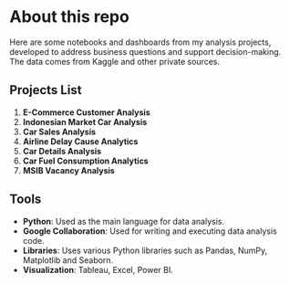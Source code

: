 # About this repo

Here are some notebooks and dashboards from my analysis projects, developed to address business questions and support decision-making. The data comes from Kaggle and other private sources.

## Projects List

1. **E-Commerce Customer Analysis**  
2. **Indonesian Market Car Analysis** 
3. **Car Sales Analysis**
4. **Airline Delay Cause Analytics**
5. **Car Details Analysis**
6. **Car Fuel Consumption Analytics**
7. **MSIB Vacancy Analysis**
   
## Tools

- **Python**: Used as the main language for data analysis.
- **Google Collaboration**: Used for writing and executing data analysis code.
- **Libraries**: Uses various Python libraries such as Pandas, NumPy, Matplotlib and Seaborn.
- **Visualization**: Tableau, Excel, Power BI.

